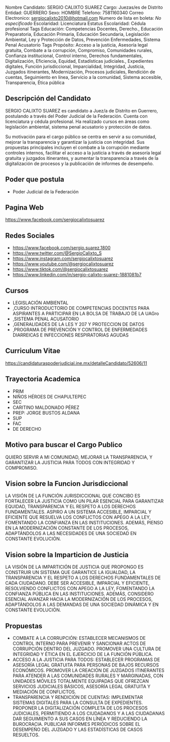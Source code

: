 Nombre Candidato: SERGIO CALIXTO SUAREZ
Cargo: Juezas/es de Distrito
Entidad: GUERRERO
Sexo: HOMBRE
Telefono: 7581160340
Correo Electronico: sergiocalixto2010@hotmail.com
Numero de lista en boleta: *No especificado*
Escolaridad: Licenciatura
Estatus Escolaridad: Cédula profesional
Tags Educación: Competencias Docentes, Derecho., Educación Preparatoria, Educación Primaria, Educación Secundaria, Legislación Ambiental, Ley y Protección de Datos, Prevención Enfermedades, Sistema Penal Acusatorio
Tags Propósito: Acceso a la justicia, Asesoría legal gratuita, Combate a la corrupción, Compromiso, Comunidades rurales, Confianza institucional, Control interno, Derechos fundamentales, Digitalización, Eficiencia, Equidad, Estadísticas judiciales., Expedientes digitales, Función jurisdiccional, Imparcialidad, Integridad, Justicia, Juzgados itinerantes, Modernización, Procesos judiciales, Rendición de cuentas, Seguimiento en línea, Servicio a la comunidad, Sistema accesible, Transparencia, Ética pública


## Descripción del Candidato 

SERGIO CALIXTO SUAREZ es candidato a Juez/a de Distrito en Guerrero, postulando a través del Poder Judicial de la Federación. Cuenta con licenciatura y cédula profesional. Ha realizado cursos en áreas como legislación ambiental, sistema penal acusatorio y protección de datos. 

Su motivación para el cargo público se centra en servir a su comunidad, mejorar la transparencia y garantizar la justicia con integridad.  Sus propuestas principales incluyen el combate a la corrupción mediante controles internos, facilitar el acceso a la justicia a través de asesoría legal gratuita y juzgados itinerantes, y aumentar la transparencia a través de la digitalización de procesos y la publicación de informes de desempeño.


## Poder que postula

- Poder Judicial de la Federación


## Pagina Web

https://www.facebook.com/sergiocalixtosuarez


## Redes Sociales

- https://www.facebook.com/sergio.suarez.1800
- https://www.twitter.com/@SergioCalixto_S
- https://www.instagram.com/sergiocalixtosuarez
- https://www.youtube.com/@sergiocalixtosuarez
- https://www.tiktok.com/@sergiocalixtosuarez
- https://www.linkedin.com/in/sergio-calixto-suarez-1881081b7


## Cursos

- LEGISLACIÓN AMBIENTAL
- ,CURSO INTRODUCTORIO DE COMPETENCIAS DOCENTES PARA ASPIRANTES A PARTICIPAR EN LA BOLSA DE TRABAJO DE LA UAGro
- ,SISTEMA PENAL ACUSATORIO
- ,GENERALIDADES DE LA LES Y 207 Y PROTECCION DE DATOS
- ,PROGRAMA DE PREVENCIÓN Y CONTROL DE ENFERMEDADES DIARREICAS E INFECCIONES RESPIRATORIAS AGUDAS


## Curriculum Vitae

https://candidaturaspoderjudicial.ine.mx/detalleCandidato/52606/11


## Trayectoria Academica

- PRIM
- NIÑOS HÉROES DE CHAPULTEPEC
- SEC
- CARITINO MALDONADO PÉREZ
- PREP: JORGE BUSTOS ALDANA
- SUP
- FAC
- DE DERECHO


## Motivo para buscar el Cargo Publico

QUIERO SERVIR A MI COMUNIDAD, MEJORAR LA TRANSPARENCIA, Y GARANTIZAR LA JUSTICIA PARA TODOS CON INTEGRIDAD Y COMPROMISO.


## Vision sobre la Funcion Jurisdiccional

LA VISIÓN DE LA FUNCIÓN JURISDICCIONAL QUE CONCIBO ES FORTALECER LA JUSTICIA COMO UN PILAR ESENCIAL PARA GARANTIZAR EQUIDAD, TRANSPARENCIA Y EL RESPETO A LOS DERECHOS FUNDAMENTALES. ASPIRO A UN SISTEMA ACCESIBLE, IMPARCIAL Y EFICIENTE QUE RESUELVA LOS CONFLICTOS CON APEGO A LA LEY, FOMENTANDO LA CONFIANZA EN LAS INSTITUCIONES. ADEMÁS, PIENSO EN LA MODERNIZACIÓN CONSTANTE DE LOS PROCESOS, ADAPTÁNDOLOS A LAS NECESIDADES DE UNA SOCIEDAD EN CONSTANTE EVOLUCIÓN.


## Vision sobre la Imparticion de Justicia

LA VISIÓN DE LA IMPARTICIÓN DE JUSTICIA QUE PROPONGO ES CONSTRUIR UN SISTEMA QUE GARANTICE LA IGUALDAD, LA TRANSPARENCIA Y EL RESPETO A LOS DERECHOS FUNDAMENTALES DE CADA CIUDADANO. DEBE SER ACCESIBLE, IMPARCIAL Y EFICIENTE, RESOLVIENDO CONFLICTOS CON APEGO A LA LEY, FOMENTANDO LA CONFIANZA PÚBLICA EN LAS INSTITUCIONES. ADEMÁS, CONSIDERO ESENCIAL AVANZAR HACIA LA MODERNIZACIÓN DE LOS PROCESOS, ADAPTÁNDOLOS A LAS DEMANDAS DE UNA SOCIEDAD DINÁMICA Y EN CONSTANTE EVOLUCIÓN.


## Propuestas

- COMBATE A LA CORRUPCIÓN: ESTABLECER MECANISMOS DE CONTROL INTERNO PARA PREVENIR Y SANCIONAR ACTOS DE CORRUPCIÓN DENTRO DEL JUZGADO. PROMOVER UNA CULTURA DE INTEGRIDAD Y ÉTICA EN EL EJERCICIO DE LA FUNCIÓN PÚBLICA.
- ACCESO A LA JUSTICIA PARA TODOS: ESTABLECER PROGRAMAS DE ASESORÍA LEGAL GRATUITA PARA PERSONAS DE BAJOS RECURSOS ECONÓMICOS. PROMOVER LA CREACIÓN DE JUZGADOS ITINERANTES PARA ATENDER A LAS COMUNIDADES RURALES Y MARGINADAS, CON UNIDADES MÓVILES TOTALMENTE EQUIPADAS QUE OFREZCAN SERVICIOS JUDICIALES BÁSICOS, ASESORÍA LEGAL GRATUITA Y MEDIACIÓN DE CONFLICTOS.
- TRANSPARENCIA Y RENDICIÓN DE CUENTAS: IMPLEMENTAR SISTEMAS DIGITALES PARA LA CONSULTA DE EXPEDIENTES. PROPONER LA DIGITALIZACIÓN COMPLETA DE LOS PROCESOS JUDICIALES, PERMITIENDO A LOS CIUDADANOS Y A LAS CIUDADANAS DAR SEGUIMIENTO A SUS CASOS EN LÍNEA Y REDUCIENDO LA BUROCRACIA. PUBLICAR INFORMES PERIÓDICOS SOBRE EL DESEMPEÑO DEL JUZGADO Y LAS ESTADÍSTICAS DE CASOS RESUELTOS.


